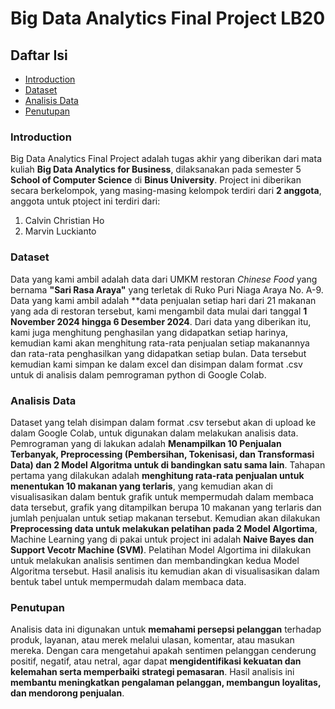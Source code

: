 # Big Data Analytics Final Project LB20

## Daftar Isi
- [Introduction](#introduction)
- [Dataset](#dataset)
- [Analisis Data](#analisis-data)
- [Penutupan](#penutupan)

### Introduction
Big Data Analytics Final Project adalah tugas akhir yang diberikan dari mata kuliah **Big Data Analytics for Business**, dilaksanakan pada semester 5 **School of Computer Science** di **Binus University**. Project ini diberikan secara berkelompok, yang masing-masing kelompok terdiri dari **2 anggota**, anggota untuk ptoject ini terdiri dari:
1. Calvin Christian Ho
2. Marvin Luckianto

### Dataset
Data yang kami ambil adalah data dari UMKM restoran *Chinese Food* yang bernama **"Sari Rasa Araya"** yang terletak di Ruko Puri Niaga Araya No. A-9. Data yang kami ambil adalah **data penjualan setiap hari dari 21 makanan yang ada di restoran tersebut, kami mengambil data mulai dari tanggal **1 November 2024 hingga 6 Desember 2024**. Dari data yang diberikan itu, kami juga menghitung penghasilan yang didapatkan setiap harinya, kemudian kami akan menghitung rata-rata penjualan setiap makanannya dan rata-rata penghasilkan yang didapatkan setiap bulan. Data tersebut kemudian kami simpan ke dalam excel dan disimpan dalam format .csv untuk di analisis dalam pemrograman python di Google Colab.

### Analisis Data
Dataset yang telah disimpan dalam format .csv tersebut akan di upload ke dalam Google Colab, untuk digunakan dalam melakukan analisis data. Pemrograman yang di lakukan adalah **Menampilkan 10 Penjualan Terbanyak, Preprocessing (Pembersihan, Tokenisasi, dan Transformasi Data) dan 2 Model Algoritma untuk di bandingkan satu sama lain**. Tahapan pertama yang dilakukan adalah **menghitung rata-rata penjualan untuk menentukan 10 makanan yang terlaris**, yang kemudian akan di visualisasikan dalam bentuk grafik untuk mempermudah dalam membaca data tersebut, grafik yang ditampilkan berupa 10 makanan yang terlaris dan jumlah penjualan untuk setiap makanan tersebut. Kemudian akan dilakukan **Preprocessing data untuk melakukan pelatihan pada 2 Model Algortima**, Machine Learning yang di pakai untuk project ini adalah **Naive Bayes dan Support Vecotr Machine (SVM)**. Pelatihan Model Algortima ini dilakukan untuk melakukan analisis sentimen dan membandingkan kedua Model Algoritma tersebut. Hasil analisis itu kemudian akan di visualisasikan dalam bentuk tabel untuk mempermudah dalam membaca data.

### Penutupan
Analisis data ini digunakan untuk **memahami persepsi pelanggan** terhadap produk, layanan, atau merek melalui ulasan, komentar, atau masukan mereka. Dengan cara mengetahui apakah sentimen pelanggan cenderung positif, negatif, atau netral, agar dapat **mengidentifikasi kekuatan dan kelemahan serta memperbaiki strategi pemasaran**. Hasil analisis ini **membantu meningkatkan pengalaman pelanggan, membangun loyalitas, dan mendorong penjualan**.
